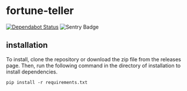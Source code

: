 # fortune-teller

[![Dependabot Status](https://api.dependabot.com/badges/status?host=github&repo=bsoyka/fortune-teller)](https://dependabot.com)
![Sentry Badge](https://img.shields.io/badge/sentry-reporting%20errors-493d54.svg)

## installation
To install, clone the repository or download the zip file from the releases page.  Then, run the following command in the directory of installation to install dependencies.
```
pip install -r requirements.txt
```
